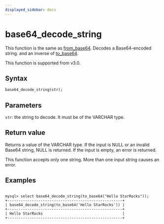 ```yaml
---
displayed_sidebar: docs
---
```


# base64_decode_string

This function is the same as [from_base64](from_base64.md).
Decodes a Base64-encoded string. and an inverse of [to_base64](to_base64.md).

This function is supported from v3.0.

## Syntax

```Haskell
base64_decode_string(str);
```

## Parameters

`str`: the string to decode. It must be of the VARCHAR type.

## Return value

Returns a value of the VARCHAR type. If the input is NULL or an invalid Base64 string, NULL is returned. If the input is empty, an error is returned.

This function accepts only one string. More than one input string causes an error.

## Examples

```Plain Text

mysql> select base64_decode_string(to_base64("Hello StarRocks"));
+----------------------------------------------------+
| base64_decode_string(to_base64('Hello StarRocks')) |
+----------------------------------------------------+
| Hello StarRocks                                    |
+----------------------------------------------------+
```
